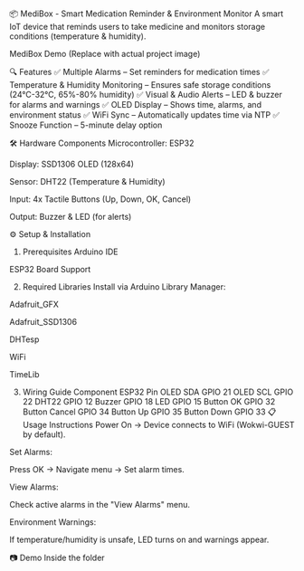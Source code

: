 📦 MediBox - Smart Medication Reminder & Environment Monitor
A smart IoT device that reminds users to take medicine and monitors storage conditions (temperature & humidity).

MediBox Demo (Replace with actual project image)

🔍 Features
✅ Multiple Alarms – Set reminders for medication times
✅ Temperature & Humidity Monitoring – Ensures safe storage conditions (24°C-32°C, 65%-80% humidity)
✅ Visual & Audio Alerts – LED & buzzer for alarms and warnings
✅ OLED Display – Shows time, alarms, and environment status
✅ WiFi Sync – Automatically updates time via NTP
✅ Snooze Function – 5-minute delay option

🛠 Hardware Components
Microcontroller: ESP32

Display: SSD1306 OLED (128x64)

Sensor: DHT22 (Temperature & Humidity)

Input: 4x Tactile Buttons (Up, Down, OK, Cancel)

Output: Buzzer & LED (for alerts)

⚙ Setup & Installation
1. Prerequisites
Arduino IDE 

ESP32 Board Support

2. Required Libraries
Install via Arduino Library Manager:

Adafruit_GFX

Adafruit_SSD1306

DHTesp

WiFi

TimeLib



3. Wiring Guide
Component	ESP32 Pin
OLED SDA	GPIO 21
OLED SCL	GPIO 22
DHT22	GPIO 12
Buzzer	GPIO 18
LED	GPIO 15
Button OK	GPIO 32
Button Cancel	GPIO 34
Button Up	GPIO 35
Button Down	GPIO 33
📋 Usage Instructions
Power On → Device connects to WiFi (Wokwi-GUEST by default).

Set Alarms:

Press OK → Navigate menu → Set alarm times.

View Alarms:

Check active alarms in the "View Alarms" menu.

Environment Warnings:

If temperature/humidity is unsafe, LED turns on and warnings appear.

📷 Demo
Inside the folder
